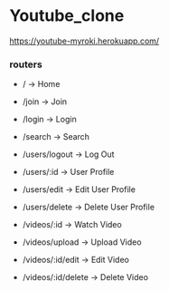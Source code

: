 # Youtube_clone

https://youtube-myroki.herokuapp.com/

### routers

- / -> Home
- /join -> Join
- /login -> Login
- /search -> Search

- /users/logout -> Log Out
- /users/:id -> User Profile
- /users/edit -> Edit User Profile
- /users/delete -> Delete User Profile

- /videos/:id -> Watch Video
- /videos/upload -> Upload Video
- /videos/:id/edit -> Edit Video
- /videos/:id/delete -> Delete Video

<!-- TODO: Video screen view -->
<!-- TODO: Subscribe page -->
<!-- TODO: Subscribes in sidebar -->
<!-- TODO: Like page -->
<!-- TODO: Play Random video page  -->
<!-- TODO: remove 찌꺼기 comments and videos in populate part when delete user -->
<!-- TODO: count like dislike and report functions  -->

